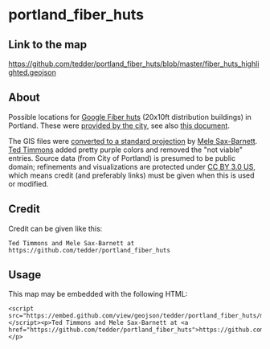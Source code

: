 portland_fiber_huts
===================

## Link to the map

https://github.com/tedder/portland_fiber_huts/blob/master/fiber_huts_highlighted.geojson


## About

Possible locations for [Google Fiber huts](http://comptechrt.blogspot.com/2013/10/google-fiber-beyond-cpe.html) (20x10ft distribution buildings) in Portland. These were [provided by the city](ftp://ftp02.portlandoregon.gov/CivicApps/cop_fiber_hut_cand_sts.zip), see also [this document](http://www.portlandoregon.gov/revenue/article/489315?).

The GIS files were [converted to a standard projection](https://github.com/tedder/portland_fiber_huts/pull/1) by [Mele Sax-Barnett](https://github.com/pdxmele). [Ted Timmons](https://github.com/tedder/) added pretty purple colors and removed the "not viable" entries. Source data (from City of Portland) is presumed to be public domain; refinements and visualizations are protected under [CC BY 3.0 US](http://creativecommons.org/licenses/by/3.0/us/), which means credit (and preferably links) must be given when this is used or modified.


## Credit

Credit can be given like this:

    Ted Timmons and Mele Sax-Barnett at https://github.com/tedder/portland_fiber_huts

## Usage

This map may be embedded with the following HTML:

    <script src="https://embed.github.com/view/geojson/tedder/portland_fiber_huts/master/fiber_huts_highlighted.geojson"></script><p>Ted Timmons and Mele Sax-Barnett at <a href="https://github.com/tedder/portland_fiber_huts">https://github.com/tedder/portland_fiber_huts</a></p>

